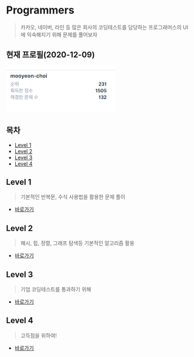 # Programmers

> 카카오, 네이버, 라인 등 많은 회사의 코딩테스트를 담당하는 프로그래머스의 UI에 익숙해지기 위해 문제를 풀어보자

## 현재 프로필(2020-12-09)

![profile](./images/profile.PNG)

## 목차

* [Level 1](#level-1)
* [Level 2](#level-2)
* [Level 3](#level-3)
* [Level 4](#level-4)

## Level 1

> 기본적인 반복문, 수식 사용법을 활용한 문제 풀이

* [바로가기](./level_1)

## Level 2

> 해시, 힙, 정렬, 그래프 탐색등 기본적인 알고리즘 활용

* [바로가기](./level_2)

## Level 3

> 기업 코딩테스트를 통과하기 위해

* [바로가기](./level_3)

## Level 4

> 고득점을 위하여!

* [바로가기](./level_4)